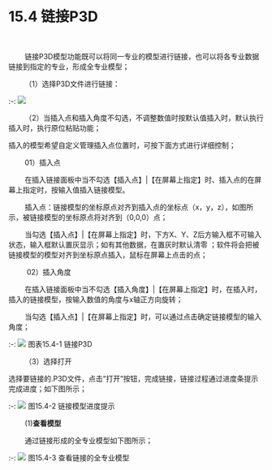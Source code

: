 #  15.4 链接P3D
<br/>

&emsp;&emsp; 链接P3D模型功能既可以将同一专业的模型进行链接，也可以将各专业数据链接到指定的专业，形成全专业模型；

&emsp;&emsp; （1）选择P3D文件进行链接：

:-: ![](images/15.4.0.png)

&emsp;&emsp; （2）当插入点和插入角度不勾选，不调整数值时按默认值插入时，默认执行插入时，执行原位粘贴功能；

插入的模型希望自定义管理插入点位置时，可按下面方式进行详细控制；

&emsp;&emsp; 01）插入点

&emsp;&emsp; 在插入链接面板中当不勾选【插入点】|【在屏幕上指定】时、插入点的在屏幕上指定时，按输入值插入链接模型。

&emsp;&emsp; 插入点：链接模型的坐标原点对齐到插入点的坐标点（x，y，z），如图所示，被链接模型的坐标原点将对齐到（0,0,0）点；

&emsp;&emsp; 当勾选【插入点】|【在屏幕上指定】时，下方X、Y、Z后方输入框不可输入状态，输入框默认置灰显示；如有其他数据，在置灰时默认清零 ；软件将会把被链接模型的模型对齐到坐标原点插入，鼠标在屏幕上点击的点；

&emsp;&emsp;  02）插入角度

&emsp;&emsp; 在插入链接面板中当不勾选【插入角度】|【在屏幕上指定】时，在插入时，插入的链接模型，按输入数值的角度与x轴正方向旋转；

&emsp;&emsp; 当勾选【插入点】|【在屏幕上指定】时，可以通过点击确定链接模型的输入角度；

:-: ![](images/15.4.1.png)
图表15.4-1 链接P3D

&emsp;&emsp; （3）选择打开

选择要链接的.P3D文件，点击“打开”按钮，完成链接，链接过程通过进度条提示完成进度；如下图所示；

:-: ![](images/15.2.png)
图15.4\-2 链接模型进度提示

&emsp;&emsp; (1)**查看模型**

&emsp;&emsp; 通过链接形成的全专业模型如下图所示；

:-: ![](images/15.3.png)
图15.4\-3 查看链接的全专业模型